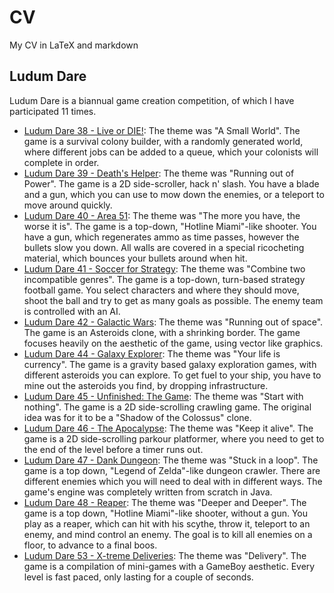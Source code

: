 # CV
My CV in LaTeX and markdown

## Ludum Dare
Ludum Dare is a biannual game creation competition, of which I have participated 11 times.

* [Ludum Dare 38 - Live or DIE!](https://github.com/jondalnas/LudumDare38): The theme was "A Small World". The game is a survival colony builder, with a randomly generated world, where different jobs can be added to a queue, which your colonists will complete in order.
* [Ludum Dare 39 - Death's Helper](https://github.com/jondalnas/LudumDare39): The theme was "Running out of Power". The game is a 2D side-scroller, hack n' slash. You have a blade and a gun, which you can use to mow down the enemies, or a teleport to move around quickly.
* [Ludum Dare 40 - Area 51](https://github.com/jondalnas/LudumDare40): The theme was "The more you have, the worse it is". The game is a top-down, "Hotline Miami"-like shooter. You have a gun, which regenerates ammo as time passes, however the bullets slow you down. All walls are covered in a special ricocheting material, which bounces your bullets around when hit.
* [Ludum Dare 41 - Soccer for Strategy](https://github.com/jondalnas/LudumDare41): The theme was "Combine two incompatible genres". The game is a top-down, turn-based strategy football game. You select characters and where they should move, shoot the ball and try to get as many goals as possible. The enemy team is controlled with an AI.
* [Ludum Dare 42 - Galactic Wars](https://github.com/jondalnas/LudumDare42): The theme was "Running out of space". The game is an Asteroids clone, with a shrinking border. The game focuses heavily on the aesthetic of the game, using vector like graphics.
* [Ludum Dare 44 - Galaxy Explorer](https://github.com/jondalnas/LudumDare44): The theme was "Your life is currency". The game is a gravity based galaxy exploration games, with different asteroids you can explore. To get fuel to your ship, you have to mine out the asteroids you find, by dropping infrastructure.
* [Ludum Dare 45 - Unfinished: The Game](https://github.com/jondalnas/Ludum-Dare-45): The theme was "Start with nothing". The game is a 2D side-scrolling crawling game. The original idea was for it to be a "Shadow of the Colossus" clone.
* [Ludum Dare 46 - The Apocalypse](https://github.com/jondalnas/LudumDare46): The theme was "Keep it alive". The game is a 2D side-scrolling parkour platformer, where you need to get to the end of the level before a timer runs out.
* [Ludum Dare 47 - Dank Dungeon](https://github.com/jondalnas/LudumDare47): The theme was "Stuck in a loop". The game is a top down, "Legend of Zelda"-like dungeon crawler. There are different enemies which you will need to deal with in different ways. The game's engine was completely written from scratch in Java.
* [Ludum Dare 48 - Reaper](https://github.com/jondalnas/LudumDare48): The theme was "Deeper and Deeper". The game is a top down, "Hotline Miami"-like shooter, without a gun. You play as a reaper, which can hit with his scythe, throw it, teleport to an enemy, and mind control an enemy. The goal is to kill all enemies on a floor, to advance to a final boos.
* [Ludum Dare 53 - X-treme Deliveries](https://github.com/jondalnas/LudumDare53): The theme was "Delivery". The game is a compilation of mini-games with a GameBoy aesthetic. Every level is fast paced, only lasting for a couple of seconds.
